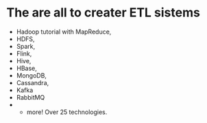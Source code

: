 # The are all to creater ETL sistems
* Hadoop tutorial with MapReduce, 
* HDFS, 
* Spark, 
* Flink, 
* Hive,
* HBase,
* MongoDB,
* Cassandra, 
* Kafka
* RabbitMQ 
* + more! Over 25 technologies.
